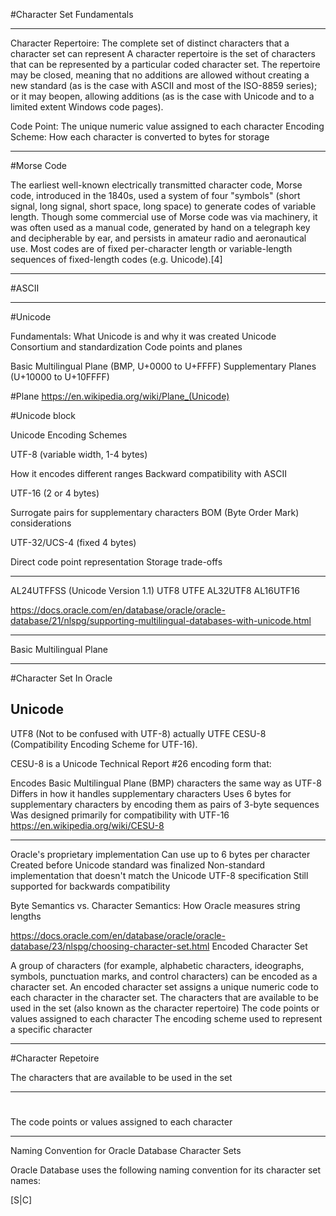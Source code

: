 #Character Set Fundamentals

---
Character Repertoire: The complete set of distinct characters that a character set can represent
A character repertoire is the set of characters that can be represented by a particular coded character set. 
The repertoire may be closed, meaning that no additions are allowed without creating a new standard (as is the case with ASCII and most of the ISO-8859 series); or it may beopen, allowing additions (as is the case with Unicode and to a limited extent Windows code pages).


Code Point:           The unique numeric value assigned to each character
Encoding Scheme:      How each character is converted to bytes for storage

---
#Morse Code

The earliest well-known electrically transmitted character code, Morse code, introduced in the 1840s, used a system of four "symbols" (short signal, long signal, short space, long space) to generate codes of variable length. Though some commercial use of Morse code was via machinery, it was often used as a manual code, generated by hand on a telegraph key and decipherable by ear, and persists in amateur radio and aeronautical use. Most codes are of fixed per-character length or variable-length sequences of fixed-length codes (e.g. Unicode).[4]



---
#ASCII

---
#Unicode

Fundamentals:
   What Unicode is and why it was created
   Unicode Consortium and standardization
   Code points and planes

   Basic Multilingual Plane (BMP, U+0000 to U+FFFF)
   Supplementary Planes (U+10000 to U+10FFFF)

#Plane
https://en.wikipedia.org/wiki/Plane_(Unicode)

#Unicode block

Unicode Encoding Schemes

UTF-8 (variable width, 1-4 bytes)

How it encodes different ranges
Backward compatibility with ASCII


UTF-16 (2 or 4 bytes)

Surrogate pairs for supplementary characters
BOM (Byte Order Mark) considerations


UTF-32/UCS-4 (fixed 4 bytes)

Direct code point representation
Storage trade-offs






---

AL24UTFFSS (Unicode Version 1.1)
UTF8
UTFE
AL32UTF8
AL16UTF16

https://docs.oracle.com/en/database/oracle/oracle-database/21/nlspg/supporting-multilingual-databases-with-unicode.html



---
Basic Multilingual Plane

---


#Character Set In Oracle

Unicode
---
UTF8 (Not to be confused with UTF-8) actually UTFE
CESU-8 (Compatibility Encoding Scheme for UTF-16).

CESU-8 is a Unicode Technical Report #26 encoding form that:

Encodes Basic Multilingual Plane (BMP) characters the same way as UTF-8
Differs in how it handles supplementary characters
Uses 6 bytes for supplementary characters by encoding them as pairs of 3-byte sequences
Was designed primarily for compatibility with UTF-16
https://en.wikipedia.org/wiki/CESU-8



---


Oracle's proprietary implementation
Can use up to 6 bytes per character
Created before Unicode standard was finalized
Non-standard implementation that doesn't match the Unicode UTF-8 specification
Still supported for backwards compatibility


Byte Semantics vs. Character Semantics: How Oracle measures string lengths

https://docs.oracle.com/en/database/oracle/oracle-database/23/nlspg/choosing-character-set.html
Encoded Character Set

A group of characters (for example, alphabetic characters, ideographs, symbols, punctuation marks, and control characters) can be encoded as a character set.
An encoded character set assigns a unique numeric code to each character in the character set. 
The characters that are available to be used in the set (also known as the character repertoire) 
The code points or values assigned to each character
The encoding scheme used to represent a specific character

---
#Character Repetoire

The characters that are available to be used in the set 

---
#
The code points or values assigned to each character


----
Naming Convention for Oracle Database Character Sets

Oracle Database uses the following naming convention for its character set names:

<region><number of bits used to represent a character><standard character set name>[S|C]



